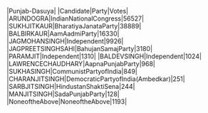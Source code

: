  
|Punjab-Dasuya|
|Candidate|Party|Votes|
|ARUNDOGRA|IndianNationalCongress|56527|
|SUKHJITKAUR|BharatiyaJanataParty|38889|
|BALBIRKAUR|AamAadmiParty|16330|
|JAGMOHANSINGH|Independent|9926|
|JAGPREETSINGHSAHI|BahujanSamajParty|3180|
|PARAMJIT|Independent|1310|
|BALDEVSINGH|Independent|1024|
|LAWRENCECHAUDHARY|AapnaPunjabParty|968|
|SUKHASINGH|CommunistPartyofIndia|849|
|CHARANJITSINGH|DemocraticPartyofIndia(Ambedkar)|251|
|SARBJITSINGH|HindustanShaktiSena|244|
|MANJITSINGH|SadaPunjabParty|128|
|NoneoftheAbove|NoneoftheAbove|1193|
